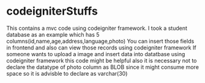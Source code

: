 # codeigniterStuffs
This contains a mvc code using codeigniter framework.
I took a student database as an example which has 5 columns(id,name,age,address,language,photo)
You can insert those fields in frontend and also can view those records using codeigniter framework
If someone wants to upload a image and insert data into datatbase using codeigniter framework this code might be helpful
also it is necessary not to declare the datatype of photo column as BLOB since it might consume more space so it is advisble to 
declare as varchar(30)
